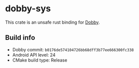 # dobby-sys

This crate is an unsafe rust binding for [Dobby](https://github.com/jmpews/Dobby).

## Build info
- Dobby commit: `b0176de574104726bb68dff3b77ee666300fc338`
- Android API level: 24
- CMake build type: Release
